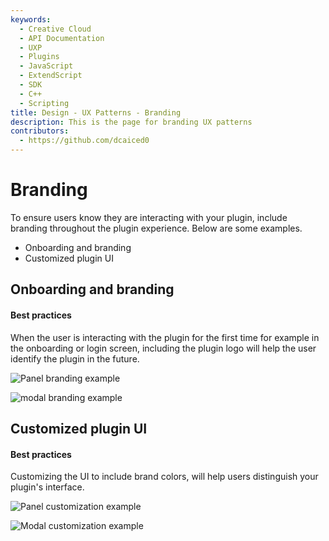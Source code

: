 ```yaml
---
keywords:
  - Creative Cloud
  - API Documentation
  - UXP
  - Plugins
  - JavaScript
  - ExtendScript
  - SDK
  - C++
  - Scripting
title: Design - UX Patterns - Branding
description: This is the page for branding UX patterns 
contributors:
  - https://github.com/dcaiced0
---
```


# Branding

To ensure users know they are interacting with your plugin, include branding throughout the plugin experience. Below are some examples.

 * Onboarding and branding
 * Customized plugin UI


 

## Onboarding and branding

#### Best practices
When the user is interacting with the plugin for the first time for example in the onboarding or login screen, including the plugin logo will help the user identify the plugin in the future. 

![Panel branding example](../ux-images/Branding-1.png)

![modal branding example](../ux-images/Branding-2.png)

 

## Customized plugin UI

#### Best practices
Customizing the UI to include brand colors, will help users distinguish your plugin's interface. 

![Panel customization example](../ux-images/Branding-3.png)

![Modal customization example](../ux-images/Branding-4.png)

